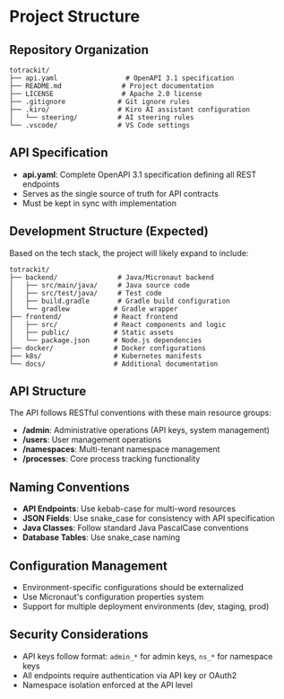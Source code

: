 # Project Structure

## Repository Organization

```
totrackit/
├── api.yaml                 # OpenAPI 3.1 specification
├── README.md               # Project documentation
├── LICENSE                 # Apache 2.0 license
├── .gitignore             # Git ignore rules
├── .kiro/                 # Kiro AI assistant configuration
│   └── steering/          # AI steering rules
└── .vscode/               # VS Code settings
```

## API Specification
- **api.yaml**: Complete OpenAPI 3.1 specification defining all REST endpoints
- Serves as the single source of truth for API contracts
- Must be kept in sync with implementation

## Development Structure (Expected)
Based on the tech stack, the project will likely expand to include:

```
totrackit/
├── backend/               # Java/Micronaut backend
│   ├── src/main/java/     # Java source code
│   ├── src/test/java/     # Test code
│   ├── build.gradle       # Gradle build configuration
│   └── gradlew           # Gradle wrapper
├── frontend/             # React frontend
│   ├── src/              # React components and logic
│   ├── public/           # Static assets
│   └── package.json      # Node.js dependencies
├── docker/               # Docker configurations
├── k8s/                  # Kubernetes manifests
└── docs/                 # Additional documentation
```

## API Structure
The API follows RESTful conventions with these main resource groups:
- **/admin**: Administrative operations (API keys, system management)
- **/users**: User management operations
- **/namespaces**: Multi-tenant namespace management
- **/processes**: Core process tracking functionality

## Naming Conventions
- **API Endpoints**: Use kebab-case for multi-word resources
- **JSON Fields**: Use snake_case for consistency with API specification
- **Java Classes**: Follow standard Java PascalCase conventions
- **Database Tables**: Use snake_case naming

## Configuration Management
- Environment-specific configurations should be externalized
- Use Micronaut's configuration properties system
- Support for multiple deployment environments (dev, staging, prod)

## Security Considerations
- API keys follow format: `admin_*` for admin keys, `ns_*` for namespace keys
- All endpoints require authentication via API key or OAuth2
- Namespace isolation enforced at the API level